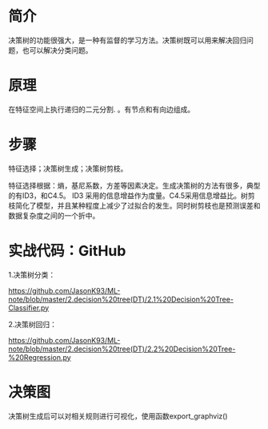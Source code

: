 
   # 简介

决策树的功能很强大，是一种有监督的学习方法。决策树既可以用来解决回归问题，也可以解决分类问题。

   # 原理

在特征空间上执行递归的二元分割. 。有节点和有向边组成。

   # 步骤

特征选择；决策树生成；决策树剪枝。

特征选择根据：熵，基尼系数，方差等因素决定。生成决策树的方法有很多，典型的有ID3，和C4.5。 ID3 采用的信息增益作为度量。C4.5采用信息增益比。树剪枝简化了模型，并且某种程度上减少了过拟合的发生。同时树剪枝也是预测误差和数据复杂度之间的一个折中。

# 实战代码：GitHub

1.决策树分类：

https://github.com/JasonK93/ML-note/blob/master/2.decision%20tree(DT)/2.1%20Decision%20Tree-Classifier.py

2.决策树回归：

https://github.com/JasonK93/ML-note/blob/master/2.decision%20tree(DT)/2.2%20Decision%20Tree-%20Regression.py

  #  决策图

决策树生成后可以对相关规则进行可视化，使用函数export_graphviz()

